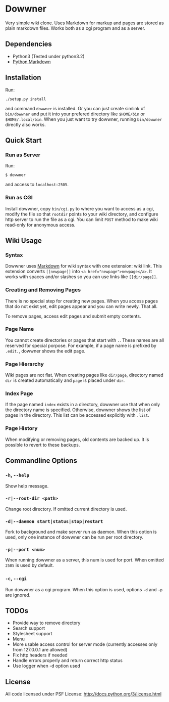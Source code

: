 Dowwner
=======

Very simple wiki clone.
Uses Markdown for markup and pages are stored as plain markdown files.
Works both as a cgi program and as a server.


Dependencies
------------

* Python3 (Tested under python3.2)
* [Python Markdown](http://pythonhosted.org/Markdown/)


Installation
------------

Run:

    ./setup.py install

and command `dowwner` is installed. Or you can just create simlink of
`bin/dowwner` and put it into your prefered directory like `$HOME/bin` or
`$HOME/.local/bin`. When you just want to try dowwner, running `bin/dowwner`
directly also works.


Quick Start
-----------

### Run as Server

Run:

    $ dowwner

and access to `localhost:2505`.


### Run as CGI

Install dowwner, copy `bin/cgi.py` to where you want to access as a cgi,
modify the file so that `rootdir` points to your wiki directory, and configure
http server to run the file as a cgi. You can limit `POST` method to make wiki
read-only for anonymous access.


Wiki Usage
----------

### Syntax

Dowwner uses [Markdown](http://daringfireball.net/projects/markdown/) for wiki
syntax with one extension: wiki link.
This extension converts `[[newpage]]` into `<a href="newpage">newpage</a>`.
It works with spaces and/or slashes so you can use links like `[[dir/page]]`.

### Creating and Removing Pages

There is no special step for creating new pages. When you access pages that do
not exist yet, edit pages appear and you can write newly. That all.

To remove pages, access edit pages and submit empty contents.

### Page Name

You cannot create directories or pages that start with `.`. These names are all
reserved for special porpose. For example, if a page name is prefixed by
`.edit.`, dowwner shows the edit page.

### Page Hierarchy

Wiki pages are not flat. When creating pages like `dir/page`, directory named
`dir` is created automatically and `page` is placed under `dir`.

### Index Page

If the page named `index` exists in a directory, dowwner use that when only the
directory name is specified.
Otherwise, dowwner shows the list of pages in the directory. This list can be
accessed explicitly with `.list`.

### Page History

When modifying or removing pages, old contents are backed up. It is possible to
revert to these backups.



Commandline Options
-------------------

### `-h`, `--help`

Show help message.

### `-r|--root-dir <path>`

Change root directory. If omitted current directory is used.

### `-d|--daemon start|status|stop|restart`

Fork to background and make server run as daemon. When this option is used, only
one instance of dowwner can be run per root directory.

### `-p|--port <num>`

Wnen running dowwner as a server, this num is used for port. When omitted `2505`
is used by default.

### `-c`, `--cgi`

Run dowwner as a cgi program. When this option is used, options `-d` and `-p`
are ignored.


TODOs
-----

* Provide way to remove directory
* Search support
* Stylesheet support
* Menu
* More usable access control for server mode (currently accesses only from
127.0.0.1 are allowed)
* Fix http headers if needed
* Handle errors properly and return correct http status
* Use logger when -d option used


License
-------

All code licensed under PSF License: <http://docs.python.org/3/license.html>
